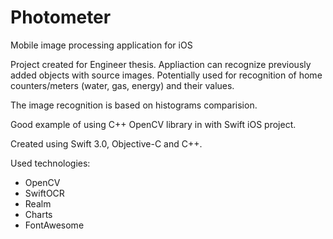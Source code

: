 # Photometer
Mobile image processing application for iOS

Project created for Engineer thesis. Appliaction can recognize previously added objects with source images. Potentially used for recognition of home counters/meters (water, gas, energy) and their values.

The image recognition is based on histograms comparision.

Good example of using C++ OpenCV library in  with Swift iOS project.

Created using Swift 3.0, Objective-C and C++.

Used technologies:

* OpenCV
* SwiftOCR
* Realm
* Charts
* FontAwesome
